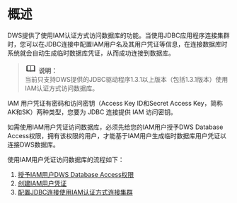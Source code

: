 # 概述<a name="dws_01_0134"></a>

DWS提供了使用IAM认证方式访问数据库的功能。当使用JDBC应用程序连接集群时，您可以在JDBC连接中配置IAM用户名及其用户凭证等信息，在连接数据库时系统就会自动生成临时数据库凭证，从而成功连接到数据库。

>![](public_sys-resources/icon-note.gif) **说明：**   
>当前只支持DWS提供的JDBC驱动程序1.3.1以上版本（包括1.3.1版本）使用IAM认证方式访问数据库。  

IAM 用户凭证有密码和访问密钥（Access Key ID和Secret Access Key，简称AK和SK）两种类型，您要为 JDBC 连接提供 IAM 访问密钥。

如需使用IAM用户凭证访问数据库，必须先给您的IAM用户授予DWS Database Access权限，拥有该权限的用户，才能基于IAM用户生成临时数据库用户凭证以连接DWS数据库。

使用IAM用户凭证访问数据库的流程如下：

1.  [授予IAM用户DWS Database Access权限](授予IAM用户DWS-Database-Access权限.md)
2.  [创建IAM用户凭证](创建IAM用户凭证.md)
3.  [配置JDBC连接使用IAM认证方式连接集群](配置JDBC连接使用IAM认证方式连接集群.md)

